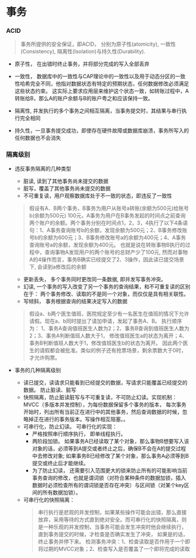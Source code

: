 # 事务

### ACID

> 事务所提供的安全保证，即ACID， 分别为原子性(atomicity), 一致性(Consistency), 隔离性(Isolation)与持久性(Durability).

* 原子性， 在出错时终止事务，并将部分完成的写入全部丢弃

* 一致性， 数据库中的一致性与CAP理论中的一致性以及用于动态分区的一致性哈希完全不同，他指对数据状态有特定的预期状态，任何数据修改必须满足这些状态约束。 这实际上要求应用层来维护这个状态一致，如转账过程中，A转账给B，那么A的账户余额与B的账户粤之和应该保持一致。

* 隔离性, 并发执行的多个事务之间相互隔离，当事务提交时，其结果与串行执行完全相同
* 持久性，一旦事务提交成功，即使存在硬件故障或数据库崩溃，事务所写入的任何数据也不会消失

### 隔离级别

* 违反事务隔离的几种类型
  * 脏读, 读到了其他事务尚未提交的数据
  * 脏写，覆盖了其他事务尚未提交的数据
  * 不可重复读，用户观察数据库处于不一致的状态，即违反了一致性
  > 假设有A、B两个事务，B事务为用户从账号a转账(余额为500元)给账号b(余额为500元) 100元，A事务为用户在B事务发起的时间点之前查询两个账户的余额。两个事务分别在时间点1，2，3，4执行了以下4条语句：1、A事务查询账号b的余额，发现余额为500元；2、B事务修改账号b的余额为600元；3、B事务修改账号a的余额为400元；4、A事务查询账号a的余额，发现余额为400元。 也就是说在转账事物B执行的过程中，查询事物A发现用户的两个账号的总财产少了100元, 然而对事物A的4操作而言，事务B确实已经提交了2、3操作，因此读已提交场景下, 会读到a修改后的余额
  * 更新丢失， 多个事务同时更改同一条数据, 即并发写事务冲突。
  * 幻读, 一个事务的写入改变了另一个事务的查询结果，和不可重复读的区别在于： 两个事务修改、读取的不是同一个对象，而仅仅是具有相关联性。
  * 写倾斜， 事务根据查询的结果决定写入的数据
  > 假设a、b两个医生值班，医院规定至少有一名医生在值班的情况下允许请假。现在a、b同时提出了请加申请，发起了事务A、B。 执行顺序为： 1、事务A查询值班医生人数为2；2、事务B查询到值班医生人数为2；3、事务A判断值班人数大于1， 修改值班医生a的状态为离开；4、事务B判断值班人数大于1，修改值班医生b的状态为离开。 因此两个医生的请假都会被批准。类似的例子还有抢票场景，剩余票数大于0时，才允许购票。

* 事务的几种隔离级别
  * 读已提交，读请求只能看到已经提交的数据，写请求只能覆盖已经提交的数据。 防止脏读、脏写
  * 快照隔离，防止脏读脏写与不可重复读，不可防止幻读。实现机制： MVCC（多版本并发控制），为每份数据保留多个事务的版本， 每次事务开始时，列出所有当前正在进行中的其他事务，然后查询数据的时候，忽略掉正在进行的事务版本。写操作相互阻塞。。
  * 可串行化，防止幻读。 可串行化的实现：
    * 严格按照串行顺序执行， 即单线程执行。
    * 两阶段加锁。 如果事务A已经读取了某个对象，那么事物B想要写入该对象的话，必须等到A提交或者终止之后，确保B不会在A的提交过程中去修改对象; 如果事务B已经修改了某个对象，那么事务A必须等到B提交或终止后才能继续。
    * 为了防止幻读， 还需要引入范围更大的锁来防止所有的可能影响当前事务查询的修改，也就是谓词锁（对符合某种条件的数据加锁，插入数据时必须检查所有的谓词锁是否存在冲突）与区间锁（对某个key区间的所有数据加锁）。
  * 可串行化的快照隔离：
    > 串行执行是悲观的并发控制，如果某些操作可能会出错，那么直接放弃，采用等待的方式直到绝对安全。而可串行化的快照隔离，则是一种乐观的并发控制，当事务可能会发生冲突时他会继续执行，直到事务提交的时候，才检查是否确实发生了冲突， 如果是的话，终止事务并停下来。 
    > 检测事务冲突：1、检查读取是否作用于一个即将过期的MVCC对象；2、检查写入是否覆盖了一个即将完成的读取
    

